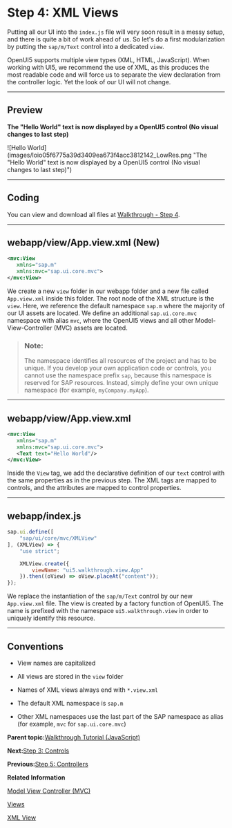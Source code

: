 <!-- loio1409791afe4747319a3b23a1e2fc7064 -->

# Step 4: XML Views

Putting all our UI into the `index.js` file will very soon result in a messy setup, and there is quite a bit of work ahead of us. So let's do a first modularization by putting the `sap/m/Text` control into a dedicated `view`.

OpenUI5 supports multiple view types \(XML, HTML, JavaScript\). When working with UI5, we recommend the use of XML, as this produces the most readable code and will force us to separate the view declaration from the controller logic. Yet the look of our UI will not change.

***

## Preview

  
  
**The "Hello World" text is now displayed by a OpenUI5 control \(No visual changes to last step\)**

![Hello World](images/loio05f6775a39d3409ea673f4acc3812142_LowRes.png "The "Hello World" text is now displayed by a OpenUI5 control (No
					visual changes to last step)")

***

<a name="loio1409791afe4747319a3b23a1e2fc7064__section_l3f_lgc_syb"/>

## Coding

You can view and download all files at [Walkthrough - Step 4](https://ui5.sap.com/#/entity/sap.m.tutorial.walkthrough/sample/sap.m.tutorial.walkthrough.04).

***

<a name="loio1409791afe4747319a3b23a1e2fc7064__section_m3f_lgc_syb"/>

## webapp/view/App.view.xml \(New\)

```xml
<mvc:View
   xmlns="sap.m"
   xmlns:mvc="sap.ui.core.mvc">
</mvc:View>
```

We create a new `view` folder in our webapp folder and a new file called `App.view.xml` inside this folder. The root node of the XML structure is the `view`. Here, we reference the default namespace `sap.m` where the majority of our UI assets are located. We define an additional `sap.ui.core.mvc` namespace with alias `mvc`, where the OpenUI5 views and all other Model-View-Controller \(MVC\) assets are located.

> ### Note:  
> The namespace identifies all resources of the project and has to be unique. If you develop your own application code or controls, you cannot use the namespace prefix `sap`, because this namespace is reserved for SAP resources. Instead, simply define your own unique namespace \(for example, `myCompany.myApp`\).

***

## webapp/view/App.view.xml

```xml
<mvc:View
   xmlns="sap.m"
   xmlns:mvc="sap.ui.core.mvc">
   <Text text="Hello World"/>
</mvc:View>

```

Inside the `View` tag, we add the declarative definition of our `text` control with the same properties as in the previous step. The XML tags are mapped to controls, and the attributes are mapped to control properties.

***

<a name="loio1409791afe4747319a3b23a1e2fc7064__section_nlq_g1w_xfb"/>

## webapp/index.js

```js
sap.ui.define([
	"sap/ui/core/mvc/XMLView"
], (XMLView) => {
	"use strict";

	XMLView.create({
		viewName: "ui5.walkthrough.view.App"
	}).then((oView) => oView.placeAt("content"));
});

```

We replace the instantiation of the `sap/m/Text` control by our new `App.view.xml` file. The view is created by a factory function of OpenUI5. The name is prefixed with the namespace `ui5.walkthrough.view` in order to uniquely identify this resource.

***

## Conventions

-   View names are capitalized

-   All views are stored in the `view` folder

-   Names of XML views always end with `*.view.xml`

-   The default XML namespace is `sap.m`

-   Other XML namespaces use the last part of the SAP namespace as alias \(for example, `mvc` for `sap.ui.core.mvc`\)


**Parent topic:**[Walkthrough Tutorial \(JavaScript\)](walkthrough-tutorial-javascript-3da5f4b.md "In this tutorial we will introduce you to all major development paradigms of OpenUI5.")

**Next:**[Step 3: Controls](step-3-controls-ddbceec.md "Now it is time to build our first little UI by replacing the &quot;Hello World&quot; text in the HTML body by the OpenUI5 control sap/m/Text. In the beginning, we will use the JavaScript control API to set up the UI, the control instance is then placed into the HTML body.")

**Previous:**[Step 5: Controllers](step-5-controllers-50579dd.md "In this step, we replace the text with a button and show the &quot;Hello World&quot; message when the button is pressed. The handling of the button's press event is implemented in the controller of the view.")

**Related Information**  


[Model View Controller \(MVC\)](../04_Essentials/model-view-controller-mvc-91f2334.md "The Model View Controller (MVC) concept is used in OpenUI5 to separate the representation of information from the user interaction. This separation facilitates development and the changing of parts independently.")

[Views](../04_Essentials/views-91f27e3.md "The view in the Model-View-Controller (MVC) concept is responsible for defining and rendering the UI. OpenUI5 supports predefined view types.")

[XML View](../04_Essentials/xml-view-91f2928.md "The XML view type is defined in an XML file, with a file name ending in .view.xml. The file name and the folder structure together specify the name of the view that equals the OpenUI5 module name.")

